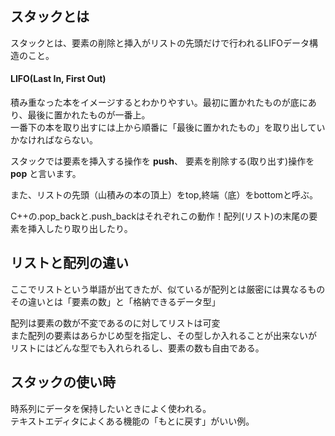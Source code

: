 ## スタックとは

スタックとは、要素の削除と挿入がリストの先頭だけで行われるLIFOデータ構造のこと。

#### LIFO(Last In, First Out)

積み重なった本をイメージするとわかりやすい。最初に置かれたものが底にあり、最後に置かれたものが一番上。  
一番下の本を取り出すには上から順番に「最後に置かれたもの」を取り出していかなければならない。  

スタックでは要素を挿入する操作を
**push**、
要素を削除する(取り出す)操作を
**pop**
と言います。

また、リストの先頭（山積みの本の頂上）をtop,終端（底）をbottomと呼ぶ。

C++の.pop_backと.push_backはそれぞれこの動作！配列(リスト)の末尾の要素を挿入したり取り出したり。

## リストと配列の違い

ここでリストという単語が出てきたが、似ているが配列とは厳密には異なるもの  
その違いとは「要素の数」と「格納できるデータ型」  

配列は要素の数が不変であるのに対してリストは可変  
また配列の要素はあらかじめ型を指定し、その型しか入れることが出来ないが  
リストにはどんな型でも入れられるし、要素の数も自由である。


## スタックの使い時

時系列にデータを保持したいときによく使われる。  
テキストエディタによくある機能の「もとに戻す」がいい例。


